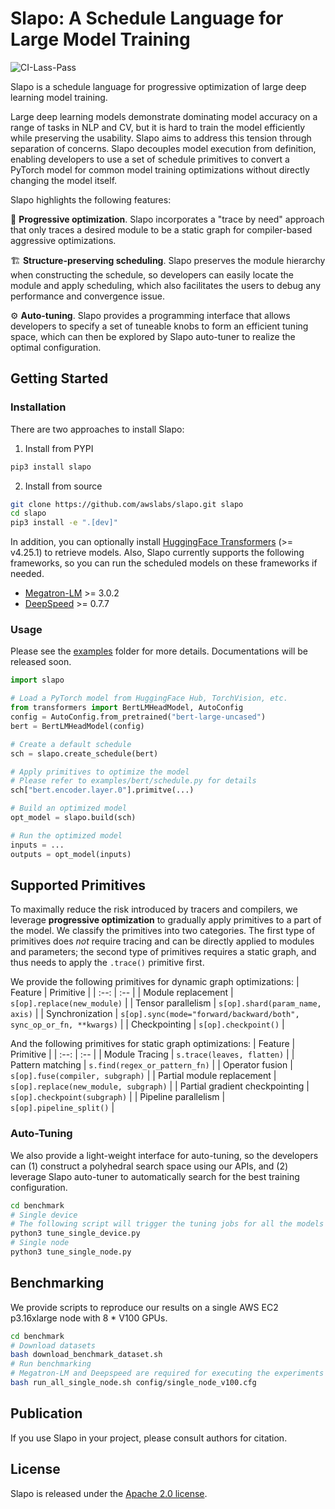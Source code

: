 <!--- Copyright Amazon.com, Inc. or its affiliates. All Rights Reserved. -->
<!--- SPDX-License-Identifier: Apache-2.0  -->

# Slapo: A Schedule Language for Large Model Training

![CI-Lass-Pass](https://img.shields.io/endpoint?url=https://gist.githubusercontent.com/aire-meta-bot/4b5f48daff54fb5d1a862c1649632648/raw/awslabs-slapo-ci-badge-last-pass.json)


Slapo is a schedule language for progressive optimization of large deep learning model training.

Large deep learning models demonstrate dominating model accuracy on a range of tasks in NLP and CV, but it is hard to train the model efficiently while preserving the usability. Slapo aims to address this tension through separation of concerns. Slapo decouples model execution from definition, enabling developers to use a set of schedule primitives to convert a PyTorch model for common model training optimizations without directly changing the model itself.

Slapo highlights the following features:

:rocket: **Progressive optimization**. Slapo incorporates a "trace by need" approach that only traces a desired module to be a static graph for compiler-based aggressive optimizations.

:building_construction: **Structure-preserving scheduling**. Slapo preserves the module hierarchy when constructing the schedule, so developers can easily locate the module and apply scheduling, which also facilitates the users to debug any performance and convergence issue.

:gear: **Auto-tuning**. Slapo provides a programming interface that allows developers to specify a set of tuneable knobs to form an efficient tuning space, which can then be explored by Slapo auto-tuner to realize the optimal configuration.


## Getting Started

### Installation

There are two approaches to install Slapo:

1. Install from PYPI

```bash
pip3 install slapo
```

2. Install from source

```bash
git clone https://github.com/awslabs/slapo.git slapo
cd slapo
pip3 install -e ".[dev]"
```

In addition, you can optionally install [HuggingFace Transformers](https://github.com/huggingface/transformers) (>= v4.25.1) to retrieve models.
Also, Slapo currently supports the following frameworks, so you can run the scheduled models on these frameworks if needed.
* [Megatron-LM](https://github.com/NVIDIA/Megatron-LM) >= 3.0.2
* [DeepSpeed](https://github.com/microsoft/DeepSpeed) >= 0.7.7


### Usage
Please see the [examples](examples/) folder for more details. Documentations will be released soon.
```python
import slapo

# Load a PyTorch model from HuggingFace Hub, TorchVision, etc.
from transformers import BertLMHeadModel, AutoConfig
config = AutoConfig.from_pretrained("bert-large-uncased")
bert = BertLMHeadModel(config)

# Create a default schedule
sch = slapo.create_schedule(bert)

# Apply primitives to optimize the model
# Please refer to examples/bert/schedule.py for details
sch["bert.encoder.layer.0"].primitve(...)

# Build an optimized model
opt_model = slapo.build(sch)

# Run the optimized model
inputs = ...
outputs = opt_model(inputs)
```


## Supported Primitives
To maximally reduce the risk introduced by tracers and compilers, we leverage **progressive optimization** to gradually apply primitives to a part of the model. We classify the primitives into two categories. The first type of primitives does *not* require tracing and can be directly applied to modules and parameters; the second type of primitives requires a static graph, and thus needs to apply the `.trace()` primitive first.

We provide the following primitives for dynamic graph optimizations:
| Feature | Primitive |
| :--: | :-- |
| Module replacement | `s[op].replace(new_module)` |
| Tensor parallelism | `s[op].shard(param_name, axis)` |
| Synchronization | `s[op].sync(mode="forward/backward/both", sync_op_or_fn, **kwargs)` |
| Checkpointing | `s[op].checkpoint()` |

And the following primitives for static graph optimizations:
| Feature | Primitive |
| :--: | :-- |
| Module Tracing | `s.trace(leaves, flatten)` |
| Pattern matching | `s.find(regex_or_pattern_fn)` |
| Operator fusion | `s[op].fuse(compiler, subgraph)` |
| Partial module replacement | `s[op].replace(new_module, subgraph)` |
| Partial gradient checkpointing | `s[op].checkpoint(subgraph)` |
| Pipeline parallelism | `s[op].pipeline_split()` |


### Auto-Tuning
We also provide a light-weight interface for auto-tuning, so the developers can (1) construct a polyhedral search space using our APIs, and (2) leverage Slapo auto-tuner to automatically search for the best training configuration.

```bash
cd benchmark
# Single device
# The following script will trigger the tuning jobs for all the models
python3 tune_single_device.py
# Single node
python3 tune_single_node.py
```


## Benchmarking
We provide scripts to reproduce our results on a single AWS EC2 p3.16xlarge node with 8 * V100 GPUs.

```bash
cd benchmark
# Download datasets
bash download_benchmark_dataset.sh
# Run benchmarking
# Megatron-LM and Deepspeed are required for executing the experiments
bash run_all_single_node.sh config/single_node_v100.cfg
```


## Publication
If you use Slapo in your project, please consult authors for citation.


## License
Slapo is released under the [Apache 2.0 license](LICENSE).
